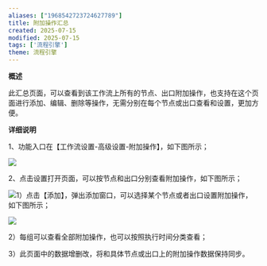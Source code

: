 ```yaml
---
aliases: ["1968542723724627789"]
title: 附加操作汇总
created: 2025-07-15
modified: 2025-07-15
tags: ['流程引擎']
theme: 流程引擎
---
```


**概述**

此汇总页面，可以查看到该工作流上所有的节点、出口附加操作，也支持在这个页面进行添加、编辑、删除等操作，无需分别在每个节点或出口查看和设置，更加方便。

**详细说明**

1、功能入口在【工作流设置-高级设置-附加操作】，如下图所示；

![](baae69d6bd8004e0eab29c821d4e4a06.jpg)

2、点击设置打开页面，可以按节点和出口分别查看附加操作，如下图所示；

![](cffaa495220c163e550c97846fa26440.jpg)1）点击【添加】，弹出添加窗口，可以选择某个节点或者出口设置附加操作，如下图所示；

![](20b8c027ae7e3700f8d59aa304f748f8.jpg)

2）每组可以查看全部附加操作，也可以按照执行时间分类查看；

3）此页面中的数据增删改，将和具体节点或出口上的附加操作数据保持同步。